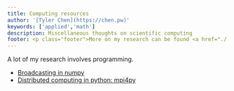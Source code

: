 ```yaml
---
title: Computing resources
author: '[Tyler Chen](https://chen.pw)'
keywords: ['applied','math']
description: Miscellaneous thoughts on scientific computing
footer: <p class="footer">More on my research can be found <a href="./../">here</a>.</p>
---
```


A lot of my research involves programming.


- [Broadcasting in numpy](./inprog.html)
- [Distributed computing in python: mpi4py](./mpi4py.html)
 
